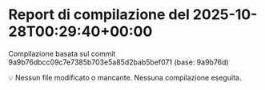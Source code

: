 # Report di compilazione del 2025-10-28T00:29:40+00:00

Compilazione basata sul commit 9a9b76dbcc09c7e7385b703e5a85d2bab5bef071 (base: 9a9b76d)

💡 Nessun file modificato o mancante. Nessuna compilazione eseguita.
